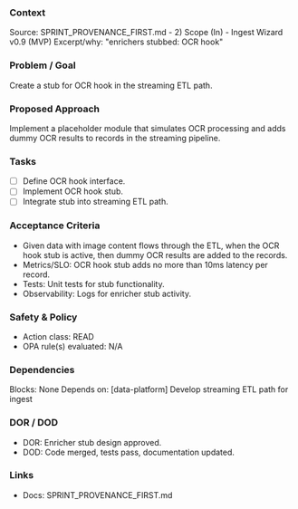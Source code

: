 ### Context
Source: SPRINT_PROVENANCE_FIRST.md - 2) Scope (In) - Ingest Wizard v0.9 (MVP)
Excerpt/why: "enrichers stubbed: OCR hook"

### Problem / Goal
Create a stub for OCR hook in the streaming ETL path.

### Proposed Approach
Implement a placeholder module that simulates OCR processing and adds dummy OCR results to records in the streaming pipeline.

### Tasks
- [ ] Define OCR hook interface.
- [ ] Implement OCR hook stub.
- [ ] Integrate stub into streaming ETL path.

### Acceptance Criteria
- Given data with image content flows through the ETL, when the OCR hook stub is active, then dummy OCR results are added to the records.
- Metrics/SLO: OCR hook stub adds no more than 10ms latency per record.
- Tests: Unit tests for stub functionality.
- Observability: Logs for enricher stub activity.

### Safety & Policy
- Action class: READ
- OPA rule(s) evaluated: N/A

### Dependencies
Blocks: None
Depends on: [data-platform] Develop streaming ETL path for ingest

### DOR / DOD
- DOR: Enricher stub design approved.
- DOD: Code merged, tests pass, documentation updated.

### Links
- Docs: SPRINT_PROVENANCE_FIRST.md
